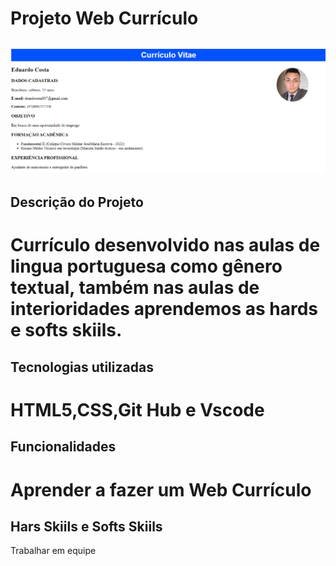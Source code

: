 # Projeto Web Currículo
<h2><h2>

![tela do sistema](Curr%C3%ADculo.png)
## Descrição do Projeto
<h1>Currículo desenvolvido nas aulas de lingua portuguesa como gênero textual, também nas aulas de interioridades aprendemos as hards e softs skiils.<h2>

## Tecnologias utilizadas
<h1>HTML5,CSS,Git Hub e Vscode<h2>

## Funcionalidades
<h1>Aprender a fazer um Web Currículo<h2>

## Hars Skiils e Softs Skiils 
<h>Trabalhar em equipe<h2>

